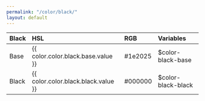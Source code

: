 ```yaml
---
permalink: "/color/black/"
layout: default
---
```


| Black | HSL | RGB | Variables |
| :--- | :--- | :--- | :--- |
| <span class="row-title background-black-base color-white-base">Base</span> | {{ color.color.black.base.value }} | #1e2025 | $color-black-base |
| <span class="row-title background-black-black color-white-base">Black</span> | {{ color.color.black.black.value }} | #000000 | $color-black-black |
